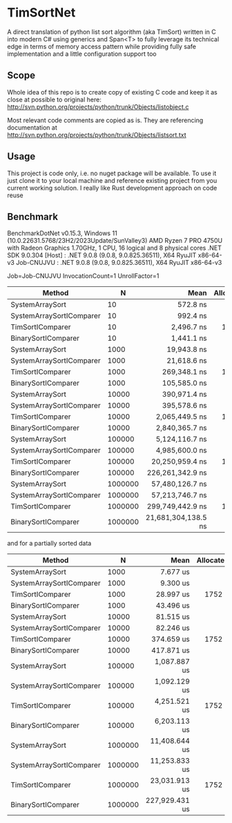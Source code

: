 # TimSortNet
A direct translation of python list sort algorithm (aka TimSort) written in C into modern C# using generics and Span&lt;T> to fully leverage its technical edge in terms of memory access pattern while providing fully safe implementation and a little configuration support too

## Scope
Whole idea of this repo is to create copy of existing C code and keep it as close at possible to original here:
http://svn.python.org/projects/python/trunk/Objects/listobject.c

Most relevant code comments are copied as is. They are referencing documentation at http://svn.python.org/projects/python/trunk/Objects/listsort.txt

## Usage
This project is code only, i.e. no nuget package will be available. To use it just clone it to your local machine and reference existing project from you current working solution. I really like Rust development approach on code reuse

## Benchmark

BenchmarkDotNet v0.15.3, Windows 11 (10.0.22631.5768/23H2/2023Update/SunValley3)
AMD Ryzen 7 PRO 4750U with Radeon Graphics 1.70GHz, 1 CPU, 16 logical and 8 physical cores
.NET SDK 9.0.304
  [Host]     : .NET 9.0.8 (9.0.8, 9.0.825.36511), X64 RyuJIT x86-64-v3
  Job-CNUJVU : .NET 9.0.8 (9.0.8, 9.0.825.36511), X64 RyuJIT x86-64-v3

Job=Job-CNUJVU  InvocationCount=1  UnrollFactor=1

| Method                   | N       | Mean                | Allocated |
|------------------------- |-------- |--------------------:|----------:|
| SystemArraySort          | 10      |            572.8 ns |         - |
| SystemArraySortIComparer | 10      |            992.4 ns |         - |
| TimSortIComparer         | 10      |          2,496.7 ns |    1752 B |
| BinarySortIComparer      | 10      |          1,441.1 ns |         - |
| SystemArraySort          | 1000    |         19,943.8 ns |         - |
| SystemArraySortIComparer | 1000    |         21,618.6 ns |         - |
| TimSortIComparer         | 1000    |        269,348.1 ns |    1752 B |
| BinarySortIComparer      | 1000    |        105,585.0 ns |         - |
| SystemArraySort          | 10000   |        390,971.4 ns |         - |
| SystemArraySortIComparer | 10000   |        395,578.6 ns |         - |
| TimSortIComparer         | 10000   |      2,065,449.5 ns |    1752 B |
| BinarySortIComparer      | 10000   |      2,840,365.7 ns |         - |
| SystemArraySort          | 100000  |      5,124,116.7 ns |         - |
| SystemArraySortIComparer | 100000  |      4,985,600.0 ns |         - |
| TimSortIComparer         | 100000  |     20,250,959.4 ns |    1752 B |
| BinarySortIComparer      | 100000  |    226,261,342.9 ns |         - |
| SystemArraySort          | 1000000 |     57,480,126.7 ns |         - |
| SystemArraySortIComparer | 1000000 |     57,213,746.7 ns |         - |
| TimSortIComparer         | 1000000 |    299,749,442.9 ns |    1752 B |
| BinarySortIComparer      | 1000000 | 21,681,304,138.5 ns |         - |

and for a partially sorted data

| Method                   | N       | Mean           | Allocated |
|------------------------- |-------- |---------------:|----------:|
| SystemArraySort          | 1000    |       7.677 us |         - |
| SystemArraySortIComparer | 1000    |       9.300 us |         - |
| TimSortIComparer         | 1000    |      28.997 us |    1752 B |
| BinarySortIComparer      | 1000    |      43.496 us |         - |
| SystemArraySort          | 10000   |      81.515 us |         - |
| SystemArraySortIComparer | 10000   |      82.246 us |         - |
| TimSortIComparer         | 10000   |     374.659 us |    1752 B |
| BinarySortIComparer      | 10000   |     417.871 us |         - |
| SystemArraySort          | 100000  |   1,087.887 us |         - |
| SystemArraySortIComparer | 100000  |   1,092.129 us |         - |
| TimSortIComparer         | 100000  |   4,251.521 us |    1752 B |
| BinarySortIComparer      | 100000  |   6,203.113 us |         - |
| SystemArraySort          | 1000000 |  11,408.644 us |         - |
| SystemArraySortIComparer | 1000000 |  11,253.833 us |         - |
| TimSortIComparer         | 1000000 |  23,031.913 us |    1752 B |
| BinarySortIComparer      | 1000000 | 227,929.431 us |         - |